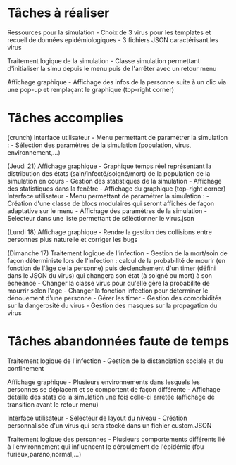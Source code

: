 # Tâches à réaliser

Ressources pour la simulation
	- Choix de 3 virus pour les templates et recueil de données epidémiologiques
	- 3 fichiers JSON caractérisant les virus

Traitement logique de la simulation
	- Classe simulation permettant d'initialiser la simu depuis le menu puis de l'arrêter avec un retour menu

Affichage graphique
	- Affichage des infos de la personne suite à un clic via une pop-up et remplaçant le graphique (top-right corner)

# Tâches accomplies 

(crunch)
Interface utilisateur
	- Menu permettant de paramétrer la simulation :
		- Sélection des paramètres de la simulation (population, virus, environnement,...)

(Jeudi 21)
Affichage graphique
	- Graphique temps réel représentant la distribution des états (sain/infecté/soigné/mort) de la population de la simulation en cours
		- Gestion des statistiques de la simulation
		- Affichage des statistiques dans la fenêtre
		- Affichage du graphique (top-right corner)
Interface utilisateur
	- Menu permettant de paramétrer la simulation :
		- Création d'une classe de blocs modulaires qui seront affichés de façon adaptative sur le menu
		- Affichage des paramètres de la simulation
		- Selecteur dans une liste permettant de séléctionner le virus.json

(Lundi 18)
Affichage graphique
	- Rendre la gestion des collisions entre personnes plus naturelle et corriger les bugs

(Dimanche 17)
Traitement logique de l'infection
	- Gestion de la mort/soin de façon déterministe lors de l'infection : calcul de la probabilité de mourir (en fonction de l'âge de la personne) puis déclenchement d'un timer (défini dans le JSON du virus) qui changera son état (à soigné ou mort) à son échéance
		- Changer la classe virus pour qu'elle gère la probabilité de mourrir selon l'age
		- Changer la fonction infection pour déterminer le dénouement d'une personne
		- Gérer les timer
	- Gestion des comorbidités sur la dangerosité du virus
	- Gestion des masques sur la propagation du virus

# Tâches abandonnées faute de temps

Traitement logique de l'infection
	- Gestion de la distanciation sociale et du confinement

Affichage graphique
	- Plusieurs environnements dans lesquels les personnes se déplacent et se comportent de façon différente
	- Affichage détaillé des stats de la simulation une fois celle-ci arrêtée (affichage de transition avant le retour menu)

Interface utilisateur
	- Selecteur de layout du niveau	
	- Création personnalisée d'un virus qui sera stocké dans un fichier custom.JSON

Traitement logique des personnes
	- Plusieurs comportements différents lié à l'environnement qui influencent le déroulement de l'épidémie (fou furieux,parano,normal,...)